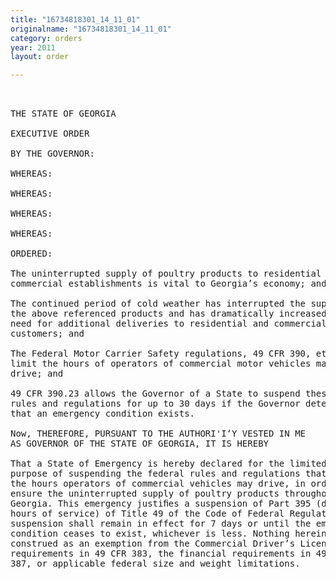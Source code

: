 ```yaml
---
title: "16734818301_14_11_01"
originalname: "16734818301_14_11_01"
category: orders
year: 2011
layout: order

---
```

<pre>
 

THE STATE OF GEORGIA

EXECUTIVE ORDER

BY THE GOVERNOR:

WHEREAS:

WHEREAS:

WHEREAS:

WHEREAS:

ORDERED:

The uninterrupted supply of poultry products to residential and
commercial establishments is vital to Georgia’s economy; and

The continued period of cold weather has interrupted the supply of
the above referenced products and has dramatically increased the
need for additional deliveries to residential and commercial
customers; and

The Federal Motor Carrier Safety regulations, 49 CFR 390, et seq.,
limit the hours of operators of commercial motor vehicles may
drive; and

49 CFR 390.23 allows the Governor of a State to suspend these
rules and regulations for up to 30 days if the Governor determines
that an emergency condition exists.

Now, THEREFORE, PURSUANT TO THE AUTHORI'I‘Y VESTED IN ME
AS GOVERNOR OF THE STATE OF GEORGIA, IT IS HEREBY

That a State of Emergency is hereby declared for the limited
purpose of suspending the federal rules and regulations that limit
the hours operators of commercial vehicles may drive, in order to
ensure the uninterrupted supply of poultry products throughout
Georgia. This emergency justiﬁes a suspension of Part 395 (drivers’
hours of service) of Title 49 of the Code of Federal Regulations. The
suspension shall remain in effect for 7 days or until the emergency
condition ceases to exist, whichever is less. Nothing herein shall be
construed as an exemption from the Commercial Driver’s License
requirements in 49 CFR 383, the financial requirements in 49 CFR
387, or applicable federal size and weight limitations.

</pre>
